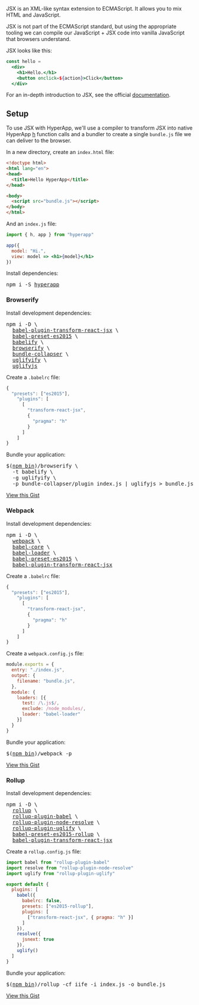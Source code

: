 JSX is an XML-like syntax extension to ECMAScript. It allows you to mix HTML and JavaScript.

JSX is not part of the ECMAScript standard, but using the appropriate tooling we can compile our JavaScript + JSX code into vanilla JavaScript that browsers understand.

JSX looks like this:

```jsx
const hello =
  <div>
    <h1>Hello.</h1>
    <button onclick=${action}>Click</button>
  </div>
```

For an in-depth introduction to JSX, see the official [documentation](https://facebook.github.io/react/docs/introducing-jsx.html).


## Setup

To use JSX with HyperApp, we'll use a compiler to transform JSX into native HyperApp [h](/hyperapp/hyperapp/wiki/reference#h) function calls and a bundler to create a single `bundle.js` file we can deliver to the browser.

In a new directory, create an `index.html` file:

```html
<!doctype html>
<html lang="en">
<head>
  <title>Hello HyperApp</title>
</head>

<body>
  <script src="bundle.js"></script>
</body>
</html>
```

And an `index.js` file:

```jsx
import { h, app } from "hyperapp"

app({
  model: "Hi.",
  view: model => <h1>{model}</h1>
})
```

Install dependencies:
<pre>
npm i -S <a href="https://www.npmjs.com/package/hyperapp">hyperapp</a>
</pre>


### Browserify

Install development dependencies:
<pre>
npm i -D \
  <a href="https://www.npmjs.com/package/babel-plugin-transform-react-jsx">babel-plugin-transform-react-jsx</a> \
  <a href="https://www.npmjs.com/package/babel-preset-es2015">babel-preset-es2015</a> \
  <a href="https://www.npmjs.com/package/babelify">babelify</a> \
  <a href="https://www.npmjs.com/package/browserify">browserify</a> \
  <a href="https://www.npmjs.com/package/bundle-collapser">bundle-collapser</a> \
  <a href="https://www.npmjs.com/package/uglifyify">uglifyify</a> \
  <a href="https://www.npmjs.com/package/uglifyjs">uglifyjs</a>
</pre>

Create a `.babelrc` file:

```js
{
  "presets": ["es2015"],
    "plugins": [
      [
        "transform-react-jsx",
        {
          "pragma": "h"
        }
      ]
    ]
}
```

Bundle your application:
<pre>
$(<a href="https://docs.npmjs.com/cli/bin">npm bin</a>)/browserify \
  -t babelify \
  -g uglifyify \
  -p bundle-collapser/plugin index.js | uglifyjs > bundle.js
</pre>

[View this Gist](https://gist.github.com/jbucaran/21bbf0bbb0fe97345505664883100706)

### Webpack

Install development dependencies:
<pre>
npm i -D \
  <a href="https://www.npmjs.com/package/webpack">webpack</a> \
  <a href="https://www.npmjs.com/package/babel-core">babel-core</a> \
  <a href="https://www.npmjs.com/package/babel-loader">babel-loader</a> \
  <a href="https://www.npmjs.com/package/babel-preset-es2015">babel-preset-es2015</a> \
  <a href="https://www.npmjs.com/package/babel-plugin-transform-react-jsx">babel-plugin-transform-react-jsx</a>
</pre>

Create a `.babelrc` file:
```js
{
  "presets": ["es2015"],
    "plugins": [
      [
        "transform-react-jsx",
        {
          "pragma": "h"
        }
      ]
    ]
}
```

Create a `webpack.config.js` file:

```js
module.exports = {
  entry: "./index.js",
  output: {
    filename: "bundle.js",
  },
  module: {
    loaders: [{
      test: /\.js$/,
      exclude: /node_modules/,
      loader: "babel-loader"
    }]
  }
}
```

Bundle your application:
<pre>
$(<a href="https://docs.npmjs.com/cli/bin">npm bin</a>)/webpack -p
</pre>

[View this Gist](https://gist.github.com/jbucaran/6010a83891043a6e0c37a3cec684c08e)

### Rollup

Install development dependencies:
<pre>
npm i -D \
  <a href="https://www.npmjs.com/package/rollup">rollup</a> \
  <a href="https://www.npmjs.com/package/rollup-plugin-babel">rollup-plugin-babel</a> \
  <a href="https://www.npmjs.com/package/rollup-plugin-node-resolve">rollup-plugin-node-resolve</a> \
  <a href="https://www.npmjs.com/package/rollup-plugin-uglify">rollup-plugin-uglify</a> \
  <a href="https://www.npmjs.com/package/babel-preset-es2015-rollup">babel-preset-es2015-rollup</a> \
  <a href="https://www.npmjs.com/package/babel-plugin-transform-react-jsx">babel-plugin-transform-react-jsx</a>
</pre>


Create a `rollup.config.js` file:

```jsx
import babel from "rollup-plugin-babel"
import resolve from "rollup-plugin-node-resolve"
import uglify from "rollup-plugin-uglify"

export default {
  plugins: [
    babel({
      babelrc: false,
      presets: ["es2015-rollup"],
      plugins: [
        ["transform-react-jsx", { pragma: "h" }]
      ]
    }),
    resolve({
      jsnext: true
    }),
    uglify()
  ]
}
```

Bundle your application:
<pre>
$(<a href="https://docs.npmjs.com/cli/bin">npm bin</a>)/rollup -cf iife -i index.js -o bundle.js
</pre>

[View this Gist](https://gist.github.com/jbucaran/0c0da8f1256a0a66090151cfda777c2c)
